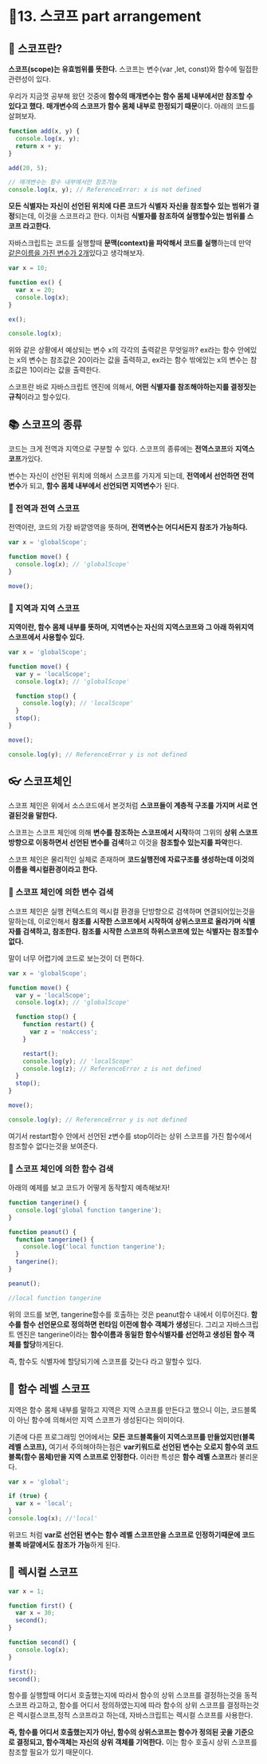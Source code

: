 # 🎈13. 스코프 part arrangement

## 🔎 스코프란?

**스코프(scope)는 유효범위를 뜻한다.**
스코프는 변수(var ,let, const)와 함수에 밀접한 관련성이 있다.

우리가 지금껏 공부해 왔던 것중에 **함수의 매개변수는 함수 몸체 내부에서만 참조할 수 있다고 했다.**
**매개변수의 스코프가 함수 몸체 내부로 한정되기 때문**이다.
아래의 코드를 살펴보자.

```javascript
function add(x, y) {
  console.log(x, y);
  return x + y;
}

add(20, 5);

// 매개변수는 함수 내부에서만 참조가능
console.log(x, y); // ReferenceError: x is not defined
```

**모든 식별자는 자신이 선언된 위치에 다른 코드가 식별자 자신을 참조할수 있는 범위가 결정**되는데, 이것을 스코프라고 한다.
이처럼 **식별자를 참조하여 실행할수있는 범위를 스코프 라고한다.**

자바스크립트는 코드를 실행할때 **문맥(context)을 파악해서 코드를 실행**하는데 만약 <u>같은이름을 가진 변수가 2개</u>있다고 생각해보자.

```javascript
var x = 10;

function ex() {
  var x = 20;
  console.log(x);
}

ex();

console.log(x);
```

위와 같은 상황에서 예상되는 변수 x의 각각의 출력같은 무엇일까?
ex라는 함수 안에있는 x의 변수는 참조값은 20이라는 값을 출력하고, ex라는 함수 밖에있는 x의 변수는 참조값은 10이라는 값을 출력한다.

스코프란 바로 자바스크립트 엔진에 의해서, **어떤 식별자를 참조해야하는지를 결정짓는 규칙**이라고 할수있다.

## 📚 스코프의 종류

코드는 크게 전역과 지역으로 구분할 수 있다.
스코프의 종류에는 **전역스코프**와 **지역스코프**가있다.

변수는 자신이 선언된 위치에 의해서 스코프를 가지게 되는데, **전역에서 선언하면 전역변수**가 되고, **함수 몸체 내부에서 선언되면 지역변수**가 된다.

### 📕 전역과 전역 스코프

전역이란, 코드의 가장 바깥영역을 뜻하며, **전역변수는 어디서든지 참조가 가능하다.**

```javascript
var x = 'globalScope';

function move() {
  console.log(x); // 'globalScope'
}

move();
```

### 📗 지역과 지역 스코프

**지역이란, 함수 몸체 내부를 뜻하며, 지역변수는 자신의 지역스코프와 그 아래 하위지역 스코프에서 사용할수 있다.**

```javascript
var x = 'globalScope';

function move() {
  var y = 'localScope';
  console.log(x); // 'globalScope'

  function stop() {
    console.log(y); // 'localScope'
  }
  stop();
}

move();

console.log(y); // ReferenceError y is not defined
```

## 👓 스코프체인

스코프 체인은 위에서 소스코드에서 본것처럼 **스코프들이 계층적 구조를 가지며 서로 연결된것을 말한다.**

스코프는 스코프 체인에 의해 **변수를 참조하는 스코프에서 시작**하여 그위의 **상위 스코프 방향으로 이동하면서 선언된 변수를 검색**하고 이것을 **참조할수 있는지를 파악**한다.

스코프 체인은 물리적인 실체로 존재하며 **코드실행전에 자료구조를 생성하는데 이것의 이름을 렉시컬환경이라고 한다.**

### 📰 스코프 체인에 의한 변수 검색

스코프 체인은 실행 컨텍스트의 렉시컬 환경을 단방향으로 검색하며 연결되어있는것을 말하는데,
이로인해서 **참조를 시작한 스코프에서 시작하여 상위스코프로 올라가며 식별자를 검색하고, 참조한다.
참조를 시작한 스코프의 하위스코프에 있는 식별자는 참조할수 없다.**

말이 너무 어렵기에 코드로 보는것이 더 편하다.

```javascript
var x = 'globalScope';

function move() {
  var y = 'localScope';
  console.log(x); // 'globalScope'

  function stop() {
    function restart() {
      var z = 'noAccess';
    }

    restart();
    console.log(y); // 'localScope'
    console.log(z); // ReferenceError z is not defined
  }
  stop();
}

move();

console.log(y); // ReferenceError y is not defined
```

여기서 restart함수 안에서 선언된 z변수를 stop이라는 상위 스코프를 가진 함수에서 참조할수 없다는것을 보여준다.

### 🧮 스코프 체인에 의한 함수 검색

아래의 예제를 보고 코드가 어떻게 동작할지 예측해보자!

```javascript
function tangerine() {
  console.log('global function tangerine');
}

function peanut() {
  function tangerine() {
    console.log('local function tangerine');
  }
  tangerine();
}

peanut();

//local function tangerine
```

위의 코드를 보면, tangerine함수를 호출하는 것은 peanut함수 내에서 이루어진다.
**함수를 함수 선언문으로 정의하면 런타임 이전에 함수 객체가 생성**된다. 그리고 자바스크립트 엔진은 tangerine이라는 **함수이름과 동일한 함수식별자를 선언하고 생성된 함수 객체를 할당**하게된다.

즉, 함수도 식별자에 할당되기에 스코프를 갖는다 라고 말할수 있다.

## 🔐 함수 레벨 스코프

지역은 함수 몸체 내부를 말하고 지역은 지역 스코프를 만든다고 했으니 이는, 코드블록이 아닌 함수에 의해서만 지역 스코프가 생성된다는 의미이다.

기존에 다른 프로그래밍 언어에서는 **모든 코드블록들이 지역스코프를 만들었지만(블록 레벨 스코프),**
여기서 주의해야하는점은 **var키워드로 선언된 변수는 오로지 함수의 코드 블록(함수 몸체)만을 지역 스코프로 인정한다.** 이러한 특성은 **함수 레벨 스코프**라 불리운다.

```javascript
var x = 'global';

if (true) {
  var x = 'local';
}
console.log(x); //'local'
```

위코드 처럼 **var로 선언된 변수는 함수 레벨 스코프만을 스코프로 인정하기때문에 코드블록 바깥에서도 참조가 가능**하게 된다.

## 📌 렉시컬 스코프

```javascript
var x = 1;

function first() {
  var x = 30;
  second();
}

function second() {
  console.log(x);
}

first();
second();
```

함수를 실행할때 어디서 호출했는지에 따라서 함수의 상위 스코프를 결정하는것을 동적스코프 라고하고,
함수를 어디서 정의하였는지에 따라 함수의 상위 스코프를 결정하는것은 렉시컬스코프,정적 스코프라고 하는데, 자바스크립트는 렉시컬 스코프를 사용한다.

**즉, 함수를 어디서 호출했는지가 아닌, 함수의 상위스코프는 함수가 정의된 곳을 기준으로 결정되고, 함수객체는 자신의 상위 객체를 기억한다.** 이는 함수 호출시 상위 스코프를 참조할 필요가 있기 때문이다.
